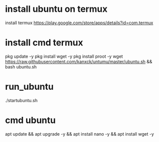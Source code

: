 # install ubuntu on termux

install termux https://play.google.com/store/apps/details?id=com.termux

# install cmd termux
pkg update -y
pkg install wget -y
pkg install proot -y
wget https://raw.githubusercontent.com/kanxck/untumu/master/ubuntu.sh && bash ubuntu.sh

# run_ubuntu
./startubuntu.sh

# cmd ubuntu
apt update && apt upgrade -y && apt install nano -y && apt install wget -y
